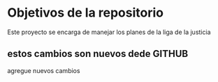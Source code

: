 # Objetivos de la repositorio

Este proyecto se encarga de manejar los planes de la liga de la justicia


## estos cambios son nuevos dede GITHUB
agregue nuevos cambios
